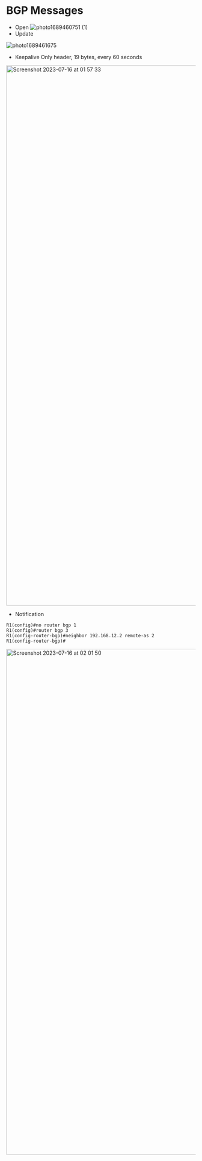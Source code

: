 # BGP Messages
* Open
![photo1689460751 (1)](https://github.com/DariaShantalova/dariashantalova.github.io/assets/34622678/f99641d6-87c5-491c-8ca0-7ca5bc2103c9)
* Update
  
![photo1689461675](https://github.com/DariaShantalova/dariashantalova.github.io/assets/34622678/558ebc39-d5e6-483d-9fe8-3b4207584beb)

* Keepalive
  Only header, 19 bytes, every 60 seconds
  
<img width="1432" alt="Screenshot 2023-07-16 at 01 57 33" src="https://github.com/DariaShantalova/dariashantalova.github.io/assets/34622678/d8252a16-b3ab-4e28-bb66-5812aaaff559">

* Notification
 ```
R1(config)#no router bgp 1
R1(config)#router bgp 3
R1(config-router-bgp)#neighbor 192.168.12.2 remote-as 2
R1(config-router-bgp)#
```
<img width="1341" alt="Screenshot 2023-07-16 at 02 01 50" src="https://github.com/DariaShantalova/dariashantalova.github.io/assets/34622678/345f4e3a-85f9-448b-852c-1539c99f325a">
